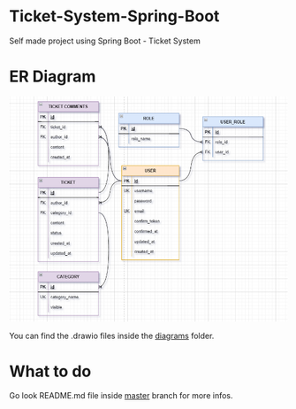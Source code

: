 # Ticket-System-Spring-Boot
Self made project using Spring Boot - Ticket System

# ER Diagram
![ER Diagram](/diagrams/ER.png)

You can find the .drawio files inside the [diagrams](/diagrams) folder.

# What to do

Go look README.md file inside [master](https://github.com/ddbdev/Ticket-System-Spring-Boot/tree/master) branch for more infos.
